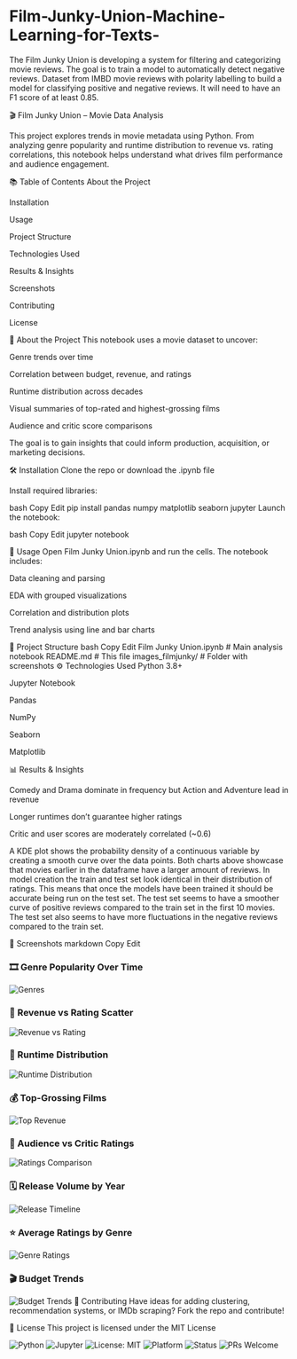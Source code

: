 # Film-Junky-Union-Machine-Learning-for-Texts-
The Film Junky Union is developing a system for filtering and categorizing movie reviews. The goal is to train a model to automatically detect negative reviews. Dataset from IMBD movie reviews with polarity labelling to build a model for classifying positive and negative reviews. It will need to have an F1 score of at least 0.85.

🎬 Film Junky Union – Movie Data Analysis

This project explores trends in movie metadata using Python. From analyzing genre popularity and runtime distribution to revenue vs. rating correlations, this notebook helps understand what drives film performance and audience engagement.

📚 Table of Contents
About the Project

Installation

Usage

Project Structure

Technologies Used

Results & Insights

Screenshots

Contributing

License

📌 About the Project
This notebook uses a movie dataset to uncover:

Genre trends over time

Correlation between budget, revenue, and ratings

Runtime distribution across decades

Visual summaries of top-rated and highest-grossing films

Audience and critic score comparisons

The goal is to gain insights that could inform production, acquisition, or marketing decisions.

🛠 Installation
Clone the repo or download the .ipynb file

Install required libraries:

bash
Copy
Edit
pip install pandas numpy matplotlib seaborn jupyter
Launch the notebook:

bash
Copy
Edit
jupyter notebook

🚀 Usage
Open Film Junky Union.ipynb and run the cells. The notebook includes:

Data cleaning and parsing

EDA with grouped visualizations

Correlation and distribution plots

Trend analysis using line and bar charts

📁 Project Structure
bash
Copy
Edit
Film Junky Union.ipynb              # Main analysis notebook
README.md                           # This file
images_filmjunky/                   # Folder with screenshots
⚙️ Technologies Used
Python 3.8+

Jupyter Notebook

Pandas

NumPy

Seaborn

Matplotlib

📊 Results & Insights

Comedy and Drama dominate in frequency but Action and Adventure lead in revenue

Longer runtimes don’t guarantee higher ratings

Critic and user scores are moderately correlated (~0.6)

A KDE plot shows the probability density of a continuous variable by creating a smooth curve over the data points. Both charts above showcase that movies earlier in the dataframe have a larger amount of reviews. In model creation the train and test set look identical in their distribution of ratings.  This means that once the models have been trained it should be accurate being run on the test set. The test set seems to have a smoother curve of positive reviews compared to the train set in the first 10 movies.  The test set also seems to have more fluctuations in the negative reviews compared to the train set. 

📸 Screenshots
markdown
Copy
Edit
### 🎞️ Genre Popularity Over Time  
![Genres](images_filmjunky/filmjunky_image_1.png)

### 🎯 Revenue vs Rating Scatter  
![Revenue vs Rating](images_filmjunky/filmjunky_image_2.png)

### 🧮 Runtime Distribution  
![Runtime Distribution](images_filmjunky/filmjunky_image_3.png)

### 💰 Top-Grossing Films  
![Top Revenue](images_filmjunky/filmjunky_image_4.png)

### 🍅 Audience vs Critic Ratings  
![Ratings Comparison](images_filmjunky/filmjunky_image_5.png)

### 🗓️ Release Volume by Year  
![Release Timeline](images_filmjunky/filmjunky_image_6.png)

### ⭐ Average Ratings by Genre  
![Genre Ratings](images_filmjunky/filmjunky_image_7.png)

### 🎬 Budget Trends  
![Budget Trends](images_filmjunky/filmjunky_image_8.png)
🤝 Contributing
Have ideas for adding clustering, recommendation systems, or IMDb scraping? Fork the repo and contribute!

🪪 License
This project is licensed under the MIT License





![Python](https://img.shields.io/badge/Python-3.8+-blue.svg)
![Jupyter](https://img.shields.io/badge/Jupyter-Notebook-orange.svg)
![License: MIT](https://img.shields.io/badge/License-MIT-yellow.svg)
![Platform](https://img.shields.io/badge/Platform-JupyterLab%20%7C%20Notebook-lightgrey.svg)
![Status](https://img.shields.io/badge/Status-Exploratory-blueviolet.svg)
![PRs Welcome](https://img.shields.io/badge/PRs-welcome-brightgreen.svg)
